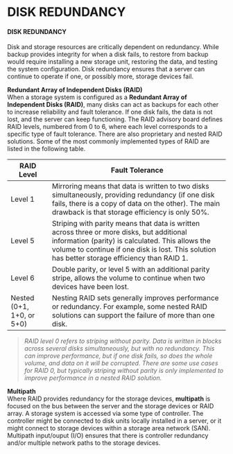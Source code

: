 # DISK REDUNDANCY

#### DISK REDUNDANCY

Disk and storage resources are critically dependent on redundancy. While backup provides integrity for when a disk fails, to restore from backup would require installing a new storage unit, restoring the data, and testing the system configuration. Disk redundancy ensures that a server can continue to operate if one, or possibly more, storage devices fail.

**Redundant Array of Independent Disks (RAID)**  
When a storage system is configured as a **Redundant Array of Independent Disks (RAID)**, many disks can act as backups for each other to increase reliability and fault tolerance. If one disk fails, the data is not lost, and the server can keep functioning. The RAID advisory board defines RAID levels, numbered from 0 to 6, where each level corresponds to a specific type of fault tolerance. There are also proprietary and nested RAID solutions. Some of the most commonly implemented types of RAID are listed in the following table.

RAID Level | Fault Tolerance
---- | ----
Level 1 | Mirroring means that data is written to two disks simultaneously, providing redundancy (if one disk fails, there is a copy of data on the other). The main drawback is that storage efficiency is only 50%.
Level 5 | Striping with parity means that data is written across three or more disks, but additional information (parity) is calculated. This allows the volume to continue if one disk is lost. This solution has better storage efficiency than RAID 1.
Level 6 | Double parity, or level 5 with an additional parity stripe, allows the volume to continue when two devices have been lost.
Nested  (0+1, 1+0, or 5+0) | Nesting RAID sets generally improves performance or redundancy. For example, some nested RAID solutions can support the failure of more than one disk.

  

> _RAID level 0 refers to striping without parity. Data is written in blocks across several disks simultaneously, but with no redundancy. This can improve performance, but if one disk fails, so does the whole volume, and data on it will be corrupted. There are some use cases for RAID 0, but typically striping without parity is only implemented to improve performance in a nested RAID solution._

**Multipath**  
Where RAID provides redundancy for the storage devices, **multipath** is focused on the bus between the server and the storage devices or RAID array. A storage system is accessed via some type of controller. The controller might be connected to disk units locally installed in a server, or it might connect to storage devices within a storage area network (SAN). Multipath input/ouput (I/O) ensures that there is controller redundancy and/or multiple network paths to the storage devices.
